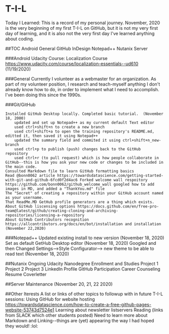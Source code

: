 # T-I-L
 Today I Learned: This is a record of my personal journey.  November, 2020 is the very beginning of my first T-I-L on GitHub, but it is not my very first day of learning, and it is also not the very first day I've learned anything about coding. 
 
 
##TOC
Android
General
GitHub
InDesign 
Notepad++
Nutanix 
Server 


###Android 
    Udacity Course: Localization Course https://www.udacity.com/course/localization-essentials--ud610 (11/19/2020) 


###General
Currently I volunteer as a webmaster for an organization.  As part of my volunteer position, I research and teach-myself anything I don't already know how to do, in order to implement what I need to accomplish.  I've been doing this since the 1990s. 


###Git/GitHub

    Installed GitHub Desktop locally. Completed basic tutorial.  (November 18, 2000) 
        updated and set up Notepad++ as my current default Text editor
        used ctrl+shift+n to create a new branch 
        used ctrl+shift+a to open the training repository's README.md, editted it, then saved it using Notepad++
        updated the summary field and commited it using ctrl+shift+n_new-branch 
        used ctrl+p to publish (push) changes back to the GitHub repository
        used ctrl+r (to pull request) which is how people collaborate in GitHub--this is how you ask your new code or changes to be included in the main code. 
    Consulted Markdown file to learn GitHub formatting basics 
	Read @bonn0062 article https://towardsdatascience.com/getting-started-with-git-and-github-6fcd0f2d4ac6 Forked welcome wall respoitory https://github.com/bonn0062/github_welcome_wall googled how to add images in MD, and added a "ThankYou.md" file 
    The "Secret" of creating a repository within your GitHub account named as your username.  
    That ReadMe.MD GetHub profile generators are a thing which exists. 
    About GitHub liscensing options https://docs.github.com/en/free-pro-team@latest/github/creating-cloning-and-archiving-repositories/licensing-a-repository 
    About GitHub Contributors recognition https://allcontributors.org/docs/en/bot/installation and installation (November 22,2020) 

###Notepad++
    Updated existing install to new version (November 18, 2020)
	Set as default GetHub Desktop editor (November 18, 2020)
	Googled and then Changed Settings-->Style Configurator-->  new theme to be able to read text (November 18, 2020) 
	
	

##Nutanix
    Ongoing Udacity Nanodegree Enrollment and Studies 
	Project 1
	Project 2
	Project 3
	LinkedIn Profile
	GitHub Participation 
	Career Counseling 
	Resume
	Coverletter 
	
##Server 
    Maintenance (November 20, 21, 22 2020) 

##Other Iterests
A list or links of other topics to followup with in future T-I-L sessions:
    Using GitHub for website hosting https://towardsdatascience.com/how-to-create-a-free-github-pages-website-53743d7524e1 
	Learning about newsletter listservers 
	Reading (links from SLACK which other students posted) 
Need to learn more about Markdown and Linking--things are (yet) appearing the way I had hoped they would!  :lol: 

